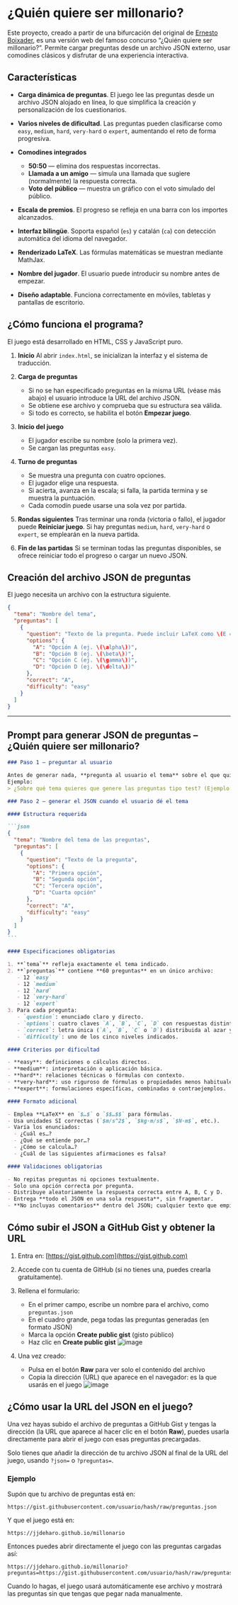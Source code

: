 # ¿Quién quiere ser millonario?

Este proyecto, creado a partir de una bifurcación del original de [Ernesto Boixader](https://github.com/eboixader/magnitunid), es una versión web del famoso concurso “¿Quién quiere ser millonario?”. Permite cargar preguntas desde un archivo JSON externo, usar comodines clásicos y disfrutar de una experiencia interactiva.

## Características

* **Carga dinámica de preguntas**. El juego lee las preguntas desde un archivo JSON alojado en línea, lo que simplifica la creación y personalización de los cuestionarios.
* **Varios niveles de dificultad**. Las preguntas pueden clasificarse como `easy`, `medium`, `hard`, `very-hard` o `expert`, aumentando el reto de forma progresiva.
* **Comodines integrados**

  * **50:50** — elimina dos respuestas incorrectas.
  * **Llamada a un amigo** — simula una llamada que sugiere (normalmente) la respuesta correcta.
  * **Voto del público** — muestra un gráfico con el voto simulado del público.
* **Escala de premios**. El progreso se refleja en una barra con los importes alcanzados.
* **Interfaz bilingüe**. Soporta español (`es`) y catalán (`ca`) con detección automática del idioma del navegador.
* **Renderizado LaTeX**. Las fórmulas matemáticas se muestran mediante MathJax.
* **Nombre del jugador**. El usuario puede introducir su nombre antes de empezar.
* **Diseño adaptable**. Funciona correctamente en móviles, tabletas y pantallas de escritorio.

## ¿Cómo funciona el programa?

El juego está desarrollado en HTML, CSS y JavaScript puro.

1. **Inicio**
   Al abrir `index.html`, se inicializan la interfaz y el sistema de traducción.
2. **Carga de preguntas**

   * Si no se han especificado preguntas en la misma URL (véase más abajo) el usuario introduce la URL del archivo JSON.
   * Se obtiene ese archivo y comprueba que su estructura sea válida.
   * Si todo es correcto, se habilita el botón **Empezar juego**.
3. **Inicio del juego**

   * El jugador escribe su nombre (solo la primera vez).
   * Se cargan las preguntas `easy`.
4. **Turno de preguntas**

   * Se muestra una pregunta con cuatro opciones.
   * El jugador elige una respuesta.
   * Si acierta, avanza en la escala; si falla, la partida termina y se muestra la puntuación.
   * Cada comodín puede usarse una sola vez por partida.
5. **Rondas siguientes**
   Tras terminar una ronda (victoria o fallo), el jugador puede **Reiniciar juego**. Si hay preguntas `medium`, `hard`, `very-hard` o `expert`, se emplearán en la nueva partida.
6. **Fin de las partidas**
   Si se terminan todas las preguntas disponibles, se ofrece reiniciar todo el progreso o cargar un nuevo JSON.

## Creación del archivo JSON de preguntas

El juego necesita un archivo con la estructura siguiente.

```json
{
  "tema": "Nombre del tema",
  "preguntas": [
    {
      "question": "Texto de la pregunta. Puede incluir LaTeX como \(E = mc^2\).",
      "options": {
        "A": "Opción A (ej. \(\alpha\))",
        "B": "Opción B (ej. \(\beta\))",
        "C": "Opción C (ej. \(\gamma\))",
        "D": "Opción D (ej. \(\delta\))"
      },
      "correct": "A",
      "difficulty": "easy"
    }
  ]
}
```

---

## Prompt para generar JSON de preguntas – ¿Quién quiere ser millonario?

````markdown
### Paso 1 – preguntar al usuario

Antes de generar nada, **pregunta al usuario el tema** sobre el que quiere las preguntas.  
Ejemplo:  
> ¿Sobre qué tema quieres que genere las preguntas tipo test? (Ejemplo: cinemática, derivadas, genética…)

### Paso 2 – generar el JSON cuando el usuario dé el tema

#### Estructura requerida

```json
{
  "tema": "Nombre del tema de las preguntas",
  "preguntas": [
    {
      "question": "Texto de la pregunta",
      "options": {
        "A": "Primera opción",
        "B": "Segunda opción",
        "C": "Tercera opción",
        "D": "Cuarta opción"
      },
      "correct": "A",
      "difficulty": "easy"
    }
  ]
}
```

#### Especificaciones obligatorias

1. **`tema`** refleja exactamente el tema indicado.
2. **`preguntas`** contiene **60 preguntas** en un único archivo:  
   - 12 `easy`  
   - 12 `medium`  
   - 12 `hard`  
   - 12 `very-hard`  
   - 12 `expert`
3. Para cada pregunta:  
   - `question`: enunciado claro y directo.  
   - `options`: cuatro claves `A`, `B`, `C`, `D` con respuestas distintas.  
   - `correct`: letra única (`A`, `B`, `C` o `D`) distribuida al azar y de forma equilibrada en todo el conjunto.  
   - `difficulty`: uno de los cinco niveles indicados.

#### Criterios por dificultad

- **easy**: definiciones o cálculos directos.  
- **medium**: interpretación o aplicación básica.  
- **hard**: relaciones técnicas o fórmulas con contexto.  
- **very-hard**: uso riguroso de fórmulas o propiedades menos habituales.  
- **expert**: formulaciones específicas, combinadas o contraejemplos.

#### Formato adicional

- Emplea **LaTeX** en `$…$` o `$$…$$` para fórmulas.  
- Usa unidades SI correctas (`$m/s^2$`, `$kg·m/s$`, `$N·m$`, etc.).  
- Varía los enunciados:  
  - ¿Cuál es…?  
  - ¿Qué se entiende por…?  
  - ¿Cómo se calcula…?  
  - ¿Cuál de las siguientes afirmaciones es falsa?

#### Validaciones obligatorias

- No repitas preguntas ni opciones textualmente.  
- Solo una opción correcta por pregunta.  
- Distribuye aleatoriamente la respuesta correcta entre A, B, C y D.  
- Entrega **todo el JSON en una sola respuesta**, sin fragmentar.  
- **No incluyas comentarios** dentro del JSON; cualquier texto que empiece con `//`, `#` o `/*` lo invalidaría.
````

## Cómo subir el JSON a GitHub Gist y obtener la URL

1. Entra en: [https://gist.github.com](https://gist.github.com)
2. Accede con tu cuenta de GitHub (si no tienes una, puedes crearla gratuitamente).
3. Rellena el formulario:

   * En el primer campo, escribe un nombre para el archivo, como `preguntas.json`
   * En el cuadro grande, pega todas las preguntas generadas (en formato JSON)
   * Marca la opción **Create public gist** (gisto público)
   * Haz clic en **Create public gist**
     ![image](https://github.com/user-attachments/assets/97f64fcb-6b16-49eb-b41d-428baf806b76)

4. Una vez creado:

   * Pulsa en el botón **Raw** para ver solo el contenido del archivo
   * Copia la dirección (URL) que aparece en el navegador: es la que usarás en el juego
     ![image](https://github.com/user-attachments/assets/9936acb7-5d4c-4400-9a76-1f5023ca9fae)


## ¿Cómo usar la URL del JSON en el juego?

Una vez hayas subido el archivo de preguntas a GitHub Gist y tengas la dirección (la URL que aparece al hacer clic en el botón **Raw**), puedes usarla directamente para abrir el juego con esas preguntas precargadas.

Solo tienes que añadir la dirección de tu archivo JSON al final de la URL del juego, usando `?json=` o `?preguntas=`.

### Ejemplo

Supón que tu archivo de preguntas está en:

```
https://gist.githubusercontent.com/usuario/hash/raw/preguntas.json
```

Y que el juego está en:

```
https://jjdeharo.github.io/millonario
```

Entonces puedes abrir directamente el juego con las preguntas cargadas así:

```
https://jjdeharo.github.io/millonario?preguntas=https://gist.githubusercontent.com/usuario/hash/raw/preguntas.json
```

Cuando lo hagas, el juego usará automáticamente ese archivo y mostrará las preguntas sin que tengas que pegar nada manualmente.
